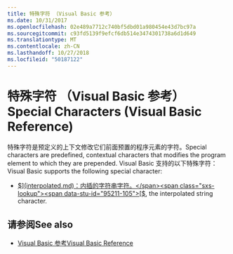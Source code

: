 ```yaml
---
title: 特殊字符 （Visual Basic 参考）
ms.date: 10/31/2017
ms.openlocfilehash: 02e489a7712c740bf5dbd01a980454e43d7bc97a
ms.sourcegitcommit: c93fd5139f9efcf6db514e3474301738a6d1d649
ms.translationtype: MT
ms.contentlocale: zh-CN
ms.lasthandoff: 10/27/2018
ms.locfileid: "50187122"
---
```

# <a name="special-characters-visual-basic-reference"></a><span data-ttu-id="95211-102">特殊字符 （Visual Basic 参考）</span><span class="sxs-lookup"><span data-stu-id="95211-102">Special Characters (Visual Basic Reference)</span></span>

<span data-ttu-id="95211-103">特殊字符是预定义的上下文修改它们前面预置的程序元素的字符。</span><span class="sxs-lookup"><span data-stu-id="95211-103">Special characters are predefined, contextual characters that modifies the program element to which they are prepended.</span></span> <span data-ttu-id="95211-104">Visual Basic 支持的以下特殊字符：</span><span class="sxs-lookup"><span data-stu-id="95211-104">Visual Basic supports the following special character:</span></span> 

- <span data-ttu-id="95211-105">[$](interpolated.md)：内插的字符串字符。</span><span class="sxs-lookup"><span data-stu-id="95211-105">[$](interpolated.md), the interpolated string character.</span></span>

## <a name="see-also"></a><span data-ttu-id="95211-106">请参阅</span><span class="sxs-lookup"><span data-stu-id="95211-106">See also</span></span>  

- [<span data-ttu-id="95211-107">Visual Basic 参考</span><span class="sxs-lookup"><span data-stu-id="95211-107">Visual Basic Reference</span></span>](../../../visual-basic/language-reference/index.md)
